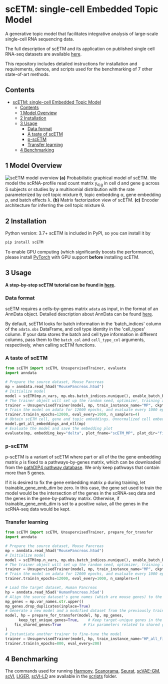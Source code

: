 # scETM: single-cell Embedded Topic Model
A generative topic model that facilitates integrative analysis of large-scale single-cell RNA sequencing data.

The full description of scETM and its application on published single cell RNA-seq datasets are available [here](https://www.biorxiv.org/content/10.1101/2021.01.13.426593v1).

This repository includes detailed instructions for installation and requirements, demos, and scripts used for the benchmarking of 7 other state-of-art methods.


## Contents ##

- [scETM: single-cell Embedded Topic Model](#scetm-single-cell-embedded-topic-model)
  - [Contents](#contents)
  - [1 Model Overview](#1-model-overview)
  - [2 Installation](#2-installation)
  - [3 Usage](#3-usage)
    - [Data format](#data-format)
    - [A taste of scETM](#a-taste-of-scetm)
    - [p-scETM](#p-scetm)
    - [Transfer learning](#transfer-learning)
  - [4 Benchmarking](#4-benchmarking)

## 1 Model Overview

![](doc/scETM.png "scETM model overview")
**(a)** Probabilistic graphical model of scETM. We model the scRNA-profile read count matrix y<sub>d,g</sub> in cell d and gene g across S subjects or studies by a multinomial distribution with the rate parameterized by cell topic mixture θ, topic embedding α, gene embedding ρ, and batch effects λ. **(b)** Matrix factorization view of scETM. **(c)** Encoder architecture for inferring the cell topic mixture θ.

## 2 Installation
Python version: 3.7+
scETM is included in PyPI, so you can install it by

```bash
pip install scETM
```

To enable GPU computing (which significantly boosts the performance), please install [PyTorch](https://pytorch.org/) with GPU support **before** installing scETM.

## 3 Usage
**A step-by-step scETM tutorial can be found in [here](/notebooks/scETM%20introductory%20tutorial.ipynb).**

### Data format
scETM requires a cells-by-genes matrix `adata` as input, in the format of an AnnData object. Detailed description about AnnData can be found [here](https://anndata.readthedocs.io/en/latest/).

By default, scETM looks for batch information in the 'batch_indices' column of the `adata.obs` DataFrame, and cell type identity in the 'cell_types' column. If your data stores the batch and cell type information in different columns, pass them to the `batch_col` and `cell_type_col` arguments, respectively, when calling scETM functions.

### A taste of scETM

```python
from scETM import scETM, UnsupervisedTrainer, evaluate
import anndata

# Prepare the source dataset, Mouse Pancreas
mp = anndata.read_h5ad("MousePancreas.h5ad")
# Initialize model
model = scETM(mp.n_vars, mp.obs.batch_indices.nunique(), enable_batch_bias=True)
# The trainer object will set up the random seed, optimizer, training and evaluation loop, checkpointing and logging.
trainer = UnsupervisedTrainer(model, mp, train_instance_name="MP", ckpt_dir="../results")
# Train the model on adata for 12000 epochs, and evaluate every 1000 epochs. Use 4 threads to sample minibatches.
trainer.train(n_epochs=12000, eval_every=1000, n_samplers=4)
# Obtain scETM cell, gene and topic embeddings. Unnormalized cell embeddings will be stored at mp.obsm['delta'], normalized cell embeddings at mp.obsm['theta'], gene embeddings at mp.varm['rho'], topic embeddings at mp.uns['alpha'].
model.get_all_embeddings_and_nll(mp)
# Evaluate the model and save the embedding plot
evaluate(mp, embedding_key="delta", plot_fname="scETM_MP", plot_dir="figures/scETM_MP")
```

### p-scETM
p-scETM is a variant of scETM where part or all of the the gene embedding matrix ρ is fixed to a pathways-by-genes matrix, which can be downloaded from the [pathDIP4 pathway database](http://ophid.utoronto.ca/pathDIP/Download.jsp). We only keep pathways that contain more than 5 genes.

If it is desired to fix the gene embedding matrix ρ during training, let trainable_gene_emb_dim be zero. In this case, the gene set used to train the model would be the intersection of the genes in the scRNA-seq data and the genes in the gene-by-pathway matrix. Otherwise, if trainable_gene_emb_dim is set to a positive value, all the genes in the scRNA-seq data would be kept.

### Transfer learning

```python
from scETM import scETM, UnsupervisedTrainer, prepare_for_transfer
import anndata

# Prepare the source dataset, Mouse Pancreas
mp = anndata.read_h5ad("MousePancreas.h5ad")
# Initialize model
model = scETM(mp.n_vars, mp.obs.batch_indices.nunique(), enable_batch_bias=True)
# The trainer object will set up the random seed, optimizer, training and evaluation loop, checkpointing and logging.
trainer = UnsupervisedTrainer(model, mp, train_instance_name="MP", ckpt_dir="../results")
# Train the model on adata for 12000 epochs, and evaluate every 1000 epochs. Use 4 threads to sample minibatches.
trainer.train(n_epochs=12000, eval_every=1000, n_samplers=4)

# Load the target dataset, Human Pancreas
hp = anndata.read_h5ad('HumanPancreas.h5ad')
# Align the source dataset's gene names (which are mouse genes) to the target dataset (which are human genes)
mp_genes = mp.var_names.str.upper()
mp_genes.drop_duplicates(inplace=True)
# Generate a new model and a modified dataset from the previously trained model and the mp_genes
model, hp = prepare_for_transfer(model, hp, mp_genes,
	  keep_tgt_unique_genes=True,    # Keep target-unique genes in the model and the target dataset
    fix_shared_genes=True          # Fix parameters related to shared genes in the model
)
# Instantiate another trainer to fine-tune the model
trainer = UnsupervisedTrainer(model, hp, train_instance_name="HP_all_fix", ckpt_dir="../results", init_lr=5e-4)
trainer.train(n_epochs=800, eval_every=200)
```


## 4 Benchmarking
The commands used for running [Harmony](https://github.com/immunogenomics/harmony), [Scanorama](https://github.com/brianhie/scanorama), [Seurat](https://satijalab.org/seurat/), [scVAE-GM](https://github.com/scvae/scvae), [scVI](https://github.com/YosefLab/scvi-tools), [LIGER](https://github.com/welch-lab/liger), [scVI-LD](https://www.biorxiv.org/content/10.1101/737601v1.full.pdf) are available in the [scripts](/scripts) folder.
